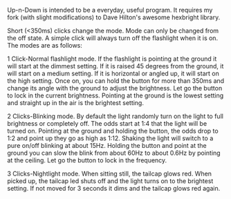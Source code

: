 Up-n-Down is intended to be a everyday, useful program.  It requires my fork (with slight modifications) to Dave Hilton's awesome hexbright library.

Short (<350ms) clicks change the mode.  Mode can only be changed from the off state. A simple click will always turn off the flashlight when it is on. The modes are as follows:

1 Click-Normal flashlight mode.  If the flashlight is pointing at the ground it will start at the dimmest setting. If it is raised 45 degrees from the ground, it will start on a medium setting. If it is horizontal or angled up, it will start on the high setting. Once on, you can hold the button for more than 350ms and change its angle with the ground to adjust the brightness.  Let go the button to lock in the current brightness. Pointing at the ground is the lowest setting and straight up in the air is the brightest setting.

2 Clicks-Blinking mode. By default the light randomly turn on the light to full brightness or completely off.  The odds start at 1:4 that the light will be turned on.  Pointing at the ground and holding the button, the odds drop to 1:2 and point up they go as high as 1:12. Shaking the light will switch to a pure on/off blinking at about 15Hz.  Holding the button and point at the ground you can slow the blink from about 60Hz to about 0.6Hz by pointing at the ceiling. Let go the button to lock in the frequency.

3 Clicks-Nightlight mode.  When sitting still, the tailcap glows red.  When picked up, the tailcap led shuts off and the light turns on to the brightest setting.  If not moved for 3 seconds it dims and the tailcap glows red again.
